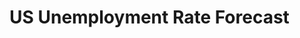 # US Unemployment Rate Forecast

<!-- ### Check out the project on my personal website [here](https://www.rossjohn.dev/model/Unemployment_prediction).

### Contact
[contact@rossjohn.dev](mailto:contact@rossjohn.dev) -->